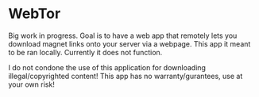# WebTor

Big work in progress. Goal is to have a web app that remotely lets you download magnet links onto your server via a webpage. This app it meant to be ran locally. Currently it does not function.

I do not condone the use of this application for downloading illegal/copyrighted content! This app has no warranty/gurantees, use at your own risk!
